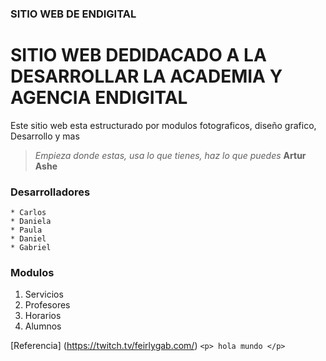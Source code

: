 ### SITIO WEB DE ENDIGITAL
# SITIO WEB DEDIDACADO A LA DESARROLLAR LA ACADEMIA Y AGENCIA ENDIGITAL

Este sitio web esta estructurado por modulos fotograficos, diseño grafico, Desarrollo y mas

> *Empieza donde estas, usa lo que tienes, haz lo que puedes* **Artur Ashe**

### Desarrolladores
    * Carlos
    * Daniela
    * Paula
    * Daniel
    * Gabriel

### Modulos
1.  Servicios
1.  Profesores
1.  Horarios
1.  Alumnos  

[Referencia] (https://twitch.tv/feirlygab.com/)
`<p> hola mundo </p>`